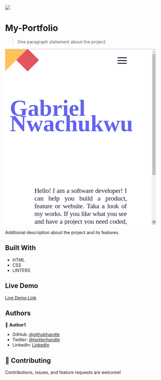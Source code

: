![](https://img.shields.io/badge/Microverse-blueviolet)

# My-Portfolio

> One paragraph statement about the project.

![screenshot](images/my-portfolio-1.png)

Additional description about the project and its features.

## Built With

- HTML
- CSS
- LINTERS



## Live Demo

[Live Demo Link](https://github.com/gabrielcoder247/my-portfolio/)




## Authors

👤 **Author1**

- GitHub: [@githubhandle](https://github.com/gabrielcoder247)
- Twitter: [@twitterhandle](https://twitter.com/twitterhandle)
- LinkedIn: [LinkedIn](https://linkedin.com/in/gabrielcoder247)

## 🤝 Contributing

Contributions, issues, and feature requests are welcome!
